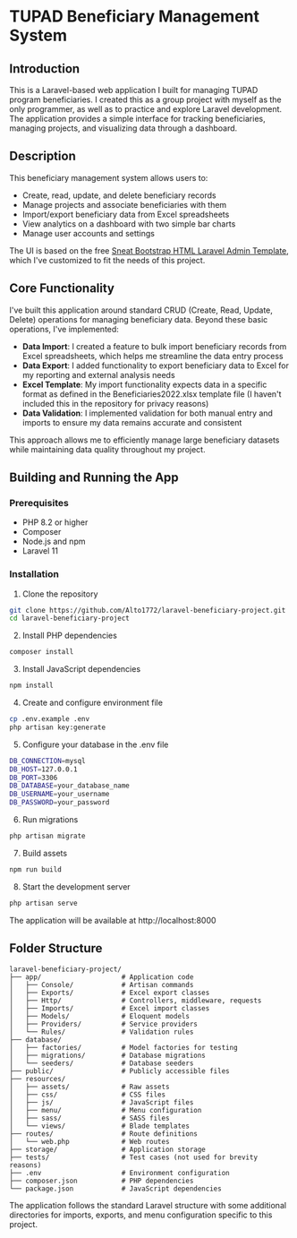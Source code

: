 # TUPAD Beneficiary Management System

## Introduction

This is a Laravel-based web application I built for managing TUPAD program beneficiaries. I created this as a group project with myself as the only programmer, as well as to practice and explore Laravel development. The application provides a simple interface for tracking beneficiaries, managing projects, and visualizing data through a dashboard.

## Description

This beneficiary management system allows users to:

- Create, read, update, and delete beneficiary records
- Manage projects and associate beneficiaries with them
- Import/export beneficiary data from Excel spreadsheets
- View analytics on a dashboard with two simple bar charts
- Manage user accounts and settings

The UI is based on the free [Sneat Bootstrap HTML Laravel Admin Template](https://github.com/themeselection/sneat-bootstrap-html-laravel-admin-template-free), which I've customized to fit the needs of this project.

## Core Functionality

I've built this application around standard CRUD (Create, Read, Update, Delete) operations for managing beneficiary data. Beyond these basic operations, I've implemented:

- **Data Import**: I created a feature to bulk import beneficiary records from Excel spreadsheets, which helps me streamline the data entry process
- **Data Export**: I added functionality to export beneficiary data to Excel for my reporting and external analysis needs
- **Excel Template**: My import functionality expects data in a specific format as defined in the Beneficiaries2022.xlsx template file (I haven't included this in the repository for privacy reasons)
- **Data Validation**: I implemented validation for both manual entry and imports to ensure my data remains accurate and consistent

This approach allows me to efficiently manage large beneficiary datasets while maintaining data quality throughout my project.

## Building and Running the App

### Prerequisites

- PHP 8.2 or higher
- Composer
- Node.js and npm
- Laravel 11

### Installation

1. Clone the repository

```bash
git clone https://github.com/Alto1772/laravel-beneficiary-project.git
cd laravel-beneficiary-project
```

2. Install PHP dependencies

```bash
composer install
```

3. Install JavaScript dependencies

```bash
npm install
```

4. Create and configure environment file

```bash
cp .env.example .env
php artisan key:generate
```

5. Configure your database in the .env file

```bash
DB_CONNECTION=mysql
DB_HOST=127.0.0.1
DB_PORT=3306
DB_DATABASE=your_database_name
DB_USERNAME=your_username
DB_PASSWORD=your_password
```

6. Run migrations

```bash
php artisan migrate
```

7. Build assets

```bash
npm run build
```

8. Start the development server

```bash
php artisan serve
```

The application will be available at http://localhost:8000

## Folder Structure

```
laravel-beneficiary-project/
├── app/                    # Application code
│   ├── Console/            # Artisan commands
│   ├── Exports/            # Excel export classes
│   ├── Http/               # Controllers, middleware, requests
│   ├── Imports/            # Excel import classes
│   ├── Models/             # Eloquent models
│   ├── Providers/          # Service providers
│   └── Rules/              # Validation rules
├── database/
│   ├── factories/          # Model factories for testing
│   ├── migrations/         # Database migrations
│   └── seeders/            # Database seeders
├── public/                 # Publicly accessible files
├── resources/
│   ├── assets/             # Raw assets
│   ├── css/                # CSS files
│   ├── js/                 # JavaScript files
│   ├── menu/               # Menu configuration
│   ├── sass/               # SASS files
│   └── views/              # Blade templates
├── routes/                 # Route definitions
│   └── web.php             # Web routes
├── storage/                # Application storage
├── tests/                  # Test cases (not used for brevity reasons)
├── .env                    # Environment configuration
├── composer.json           # PHP dependencies
└── package.json            # JavaScript dependencies
```

The application follows the standard Laravel structure with some additional directories for imports, exports, and menu configuration specific to this project.
